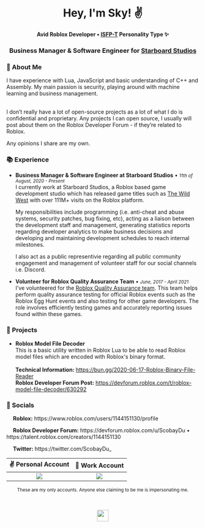 <div align="center">

<h1>Hey, I'm Sky! ✌️</h1>
<p><b>Avid Roblox Developer • <a href="https://www.16personalities.com/isfp-personality">ISFP-T</a> Personality Type ✨</b></p>
<h3>Business Manager & Software Engineer for <a href="https://www.roblox.com/games/2317712696/The-Wild-West">Starboard Studios</a></h3>

</div>

<h3>🍕 About Me</h3>
I have experience with Lua, JavaScript and basic understanding of C++ and Assembly. My main passion is security, playing around with machine learning and business management.<br/><br/>

I don’t really have a lot of open-source projects as a lot of what I do is confidential and proprietary. Any projects I can open source, I usually will post about them on the Roblox Developer Forum - if they’re related to Roblox.

Any opinions I share are my own.

<h3>📚 Experience</h3>

* **Business Manager & Software Engineer at Starboard Studios** • <small><i>11th of August, 2020 - Present</i></small><br/>
I currently work at Starboard Studios, a Roblox based game development studio which has released game titles such as <a href="https://www.roblox.com/games/2317712696/The-Wild-West">The Wild West</a> with over 111M+ visits on the Roblox platform. 

  My responsibilities include programming (i.e. anti-cheat and abuse systems, security patches, bug fixing, etc), acting as a liaison between the development staff and management, generating statistics reports regarding developer analytics to make business decisions and developing and maintaining development schedules to reach internal milestones. 

  I also act as a public representivie regarding all public community engagement and management of volunteer staff for our social channels i.e. Discord.

* **Volunteer for Roblox Quality Assurance Team** • <small><i>June, 2017 - April 2021</i></small><br/>
I've volunteered for the <a href="https://www.roblox.com/groups/3055661/QA-Testers-of-Robloxia#!/about">Roblox Quality Assurance team</a>. This team helps perform quality assurance testing for official Roblox events such as the Roblox Egg Hunt events and also testing for other game developers. The role involves efficiently testing games and accurately reporting issues found within these games.

<h3>🚀 Projects</h3>

* **Roblox Model File Decoder**<br/>
This is a basic utility written in Roblox Lua to be able to read Roblox model files which are encoded with Roblox's binary format.<br>
<br/><b>Technical Information:</b> <https://bun.gg/2020-06-17-Roblox-Binary-File-Reader><br/><b>Roblox Developer Forum Post:</b> <https://devforum.roblox.com/t/roblox-model-file-decoder/630292>


<h3>💬 Socials</h3>
<p>
    <a href="https://www.roblox.com/users/1144151130/profile"><img src="https://cdn.kat.digital/Testing/Roblox.svg" height="14"></a><b> Roblox:</b> https://www.roblox.com/users/1144151130/profile
</p>

<p>
    <a href="https://devforum.roblox.com/u/ScobayDu"><img src="https://cdn.kat.digital/Testing/DevForum.svg" height="14"></a><b> Roblox Developer Forum:</b> https://devforum.roblox.com/u/ScobayDu • https://talent.roblox.com/creators/1144151130
</p>


<p>
    <a href="https://twitter.com/ScobayDu_"><img src="https://cdn.kat.digital/Testing/Twitter.svg" height="14"></a><b> Twitter:</b> https://twitter.com/ScobayDu_
</p>

| ✌️ Personal Account  | 🌵 Work Account |
| :-: | :-: |
| <img src="https://discord.c99.nl/widget/theme-3/763368802892644362.png" />  | <img src="https://discord.c99.nl/widget/theme-3/815420246588391457.png" />  |

<p align="center"><sup>These are my only accounts. Anyone else claiming to be me is impersonating me.</sup><p>

<br/>

<p align="center"><a href="https://www.roblox.com/users/3933244/profile"><img src="https://cdn.kat.digital/Testing/Heart.svg" height="30"></a></p>
